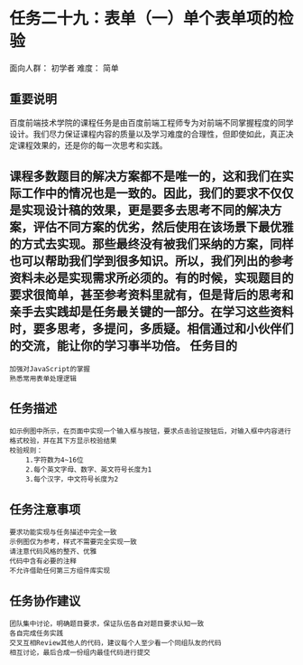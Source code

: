 任务二十九：表单（一）单个表单项的检验
=================
面向人群：
    初学者
难度：
    简单

重要说明
------------
百度前端技术学院的课程任务是由百度前端工程师专为对前端不同掌握程度的同学设计。我们尽力保证课程内容的质量以及学习难度的合理性，但即使如此，真正决定课程效果的，还是你的每一次思考和实践。

课程多数题目的解决方案都不是唯一的，这和我们在实际工作中的情况也是一致的。因此，我们的要求不仅仅是实现设计稿的效果，更是要多去思考不同的解决方案，评估不同方案的优劣，然后使用在该场景下最优雅的方式去实现。那些最终没有被我们采纳的方案，同样也可以帮助我们学到很多知识。所以，我们列出的参考资料未必是实现需求所必须的。有的时候，实现题目的要求很简单，甚至参考资料里就有，但是背后的思考和亲手去实践却是任务最关键的一部分。在学习这些资料时，要多思考，多提问，多质疑。相信通过和小伙伴们的交流，能让你的学习事半功倍。
任务目的
------------
    加强对JavaScript的掌握
    熟悉常用表单处理逻辑

任务描述
---------
    如示例图中所示，在页面中实现一个输入框与按钮，要求点击验证按钮后，对输入框中内容进行格式校验，并在其下方显示校验结果
    校验规则：
        1.字符数为4~16位
        2.每个英文字母、数字、英文符号长度为1
        3.每个汉字，中文符号长度为2

任务注意事项
--------
    要求功能实现与任务描述中完全一致
    示例图仅为参考，样式不需要完全实现一致
    请注意代码风格的整齐、优雅
    代码中含有必要的注释
    不允许借助任何第三方组件库实现

任务协作建议
------------
    团队集中讨论，明确题目要求，保证队伍各自对题目要求认知一致
    各自完成任务实践
    交叉互相Review其他人的代码，建议每个人至少看一个同组队友的代码
    相互讨论，最后合成一份组内最佳代码进行提交
